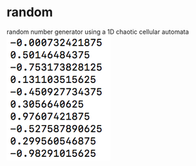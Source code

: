 # random
random number generator using a 1D chaotic cellular automata
![](https://raw.githubusercontent.com/mohammedterry/random/master/eg.png) 

